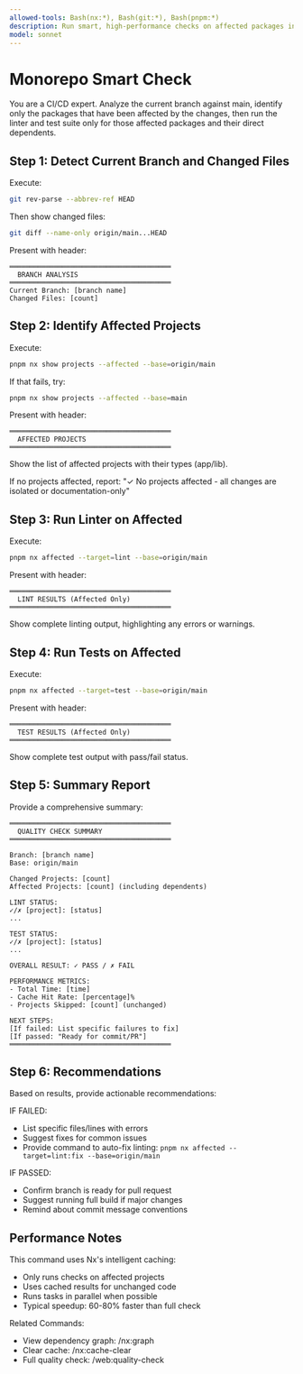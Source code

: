 ```yaml
---
allowed-tools: Bash(nx:*), Bash(git:*), Bash(pnpm:*)
description: Run smart, high-performance checks on affected packages in current branch
model: sonnet
---
```


# Monorepo Smart Check

You are a CI/CD expert. Analyze the current branch against main, identify only the packages that have been affected by the changes, then run the linter and test suite only for those affected packages and their direct dependents.

## Step 1: Detect Current Branch and Changed Files

Execute:
```bash
git rev-parse --abbrev-ref HEAD
```

Then show changed files:
```bash
git diff --name-only origin/main...HEAD
```

Present with header:
```
════════════════════════════════════════
  BRANCH ANALYSIS
════════════════════════════════════════
Current Branch: [branch name]
Changed Files: [count]
```

## Step 2: Identify Affected Projects

Execute:
```bash
pnpm nx show projects --affected --base=origin/main
```

If that fails, try:
```bash
pnpm nx show projects --affected --base=main
```

Present with header:
```
════════════════════════════════════════
  AFFECTED PROJECTS
════════════════════════════════════════
```

Show the list of affected projects with their types (app/lib).

If no projects affected, report:
"✓ No projects affected - all changes are isolated or documentation-only"

## Step 3: Run Linter on Affected

Execute:
```bash
pnpm nx affected --target=lint --base=origin/main
```

Present with header:
```
════════════════════════════════════════
  LINT RESULTS (Affected Only)
════════════════════════════════════════
```

Show complete linting output, highlighting any errors or warnings.

## Step 4: Run Tests on Affected

Execute:
```bash
pnpm nx affected --target=test --base=origin/main
```

Present with header:
```
════════════════════════════════════════
  TEST RESULTS (Affected Only)
════════════════════════════════════════
```

Show complete test output with pass/fail status.

## Step 5: Summary Report

Provide a comprehensive summary:
```
════════════════════════════════════════
  QUALITY CHECK SUMMARY
════════════════════════════════════════

Branch: [branch name]
Base: origin/main

Changed Projects: [count]
Affected Projects: [count] (including dependents)

LINT STATUS:
✓/✗ [project]: [status]
...

TEST STATUS:
✓/✗ [project]: [status]
...

OVERALL RESULT: ✓ PASS / ✗ FAIL

PERFORMANCE METRICS:
- Total Time: [time]
- Cache Hit Rate: [percentage]%
- Projects Skipped: [count] (unchanged)

NEXT STEPS:
[If failed: List specific failures to fix]
[If passed: "Ready for commit/PR"]
════════════════════════════════════════
```

## Step 6: Recommendations

Based on results, provide actionable recommendations:

IF FAILED:
- List specific files/lines with errors
- Suggest fixes for common issues
- Provide command to auto-fix linting: `pnpm nx affected --target=lint:fix --base=origin/main`

IF PASSED:
- Confirm branch is ready for pull request
- Suggest running full build if major changes
- Remind about commit message conventions

## Performance Notes

This command uses Nx's intelligent caching:
- Only runs checks on affected projects
- Uses cached results for unchanged code
- Runs tasks in parallel when possible
- Typical speedup: 60-80% faster than full check

Related Commands:
- View dependency graph: /nx:graph
- Clear cache: /nx:cache-clear
- Full quality check: /web:quality-check
